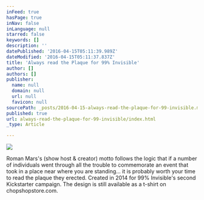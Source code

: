 ```yaml
---
inFeed: true
hasPage: true
inNav: false
inLanguage: null
starred: false
keywords: []
description: ''
datePublished: '2016-04-15T05:11:39.989Z'
dateModified: '2016-04-15T05:11:37.837Z'
title: 'Always read the Plaque for 99% Invisible'
author: []
authors: []
publisher:
  name: null
  domain: null
  url: null
  favicon: null
sourcePath: _posts/2016-04-15-always-read-the-plaque-for-99-invisible.md
published: true
url: always-read-the-plaque-for-99-invisible/index.html
_type: Article

---
```

![](https://the-grid-user-content.s3-us-west-2.amazonaws.com/f17962d8-dabf-4d38-a193-630db73065b8.jpg)

Roman Mars's (show host & creator) motto follows the logic that if a number of individuals went through all the trouble to commemorate an event that took in a place near where you are standing... it is probably worth your time to read the plaque they erected. Created in 2014 for 99% Invisible's second Kickstarter campaign. The design is still available as a t-shirt on chopshopstore.com.